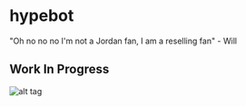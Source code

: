 # hypebot

"Oh no no no I'm not a Jordan fan, I am a reselling fan" - Will

## Work In Progress

![alt tag](https://66.media.tumblr.com/3bcb79dece31ce2d5d8f7c6d8abb5717/tumblr_n8d6upjamj1qmkglyo1_500.gif)
